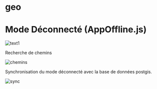 # geo

# Mode Déconnecté (AppOffline.js)

![text1](http://i.imgur.com/8cYyjkY.png)

Recherche de chemins

![chemins](http://i.imgur.com/wX9gC7y.png)

Synchronisation du mode déconnecté avec la base de données postgis.

![sync](http://i.imgur.com/gyl4cnE.png)
